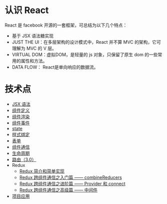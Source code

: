 # 认识 React
React 是 facebook 开源的一套框架，可总结为以下几个特点：
- 基于 JSX 语法糖实现
- JUST THE UI：在多层架构的设计模式中，React 并不算 MVC 的架构，它可理解为 MVC 的 V 层。
- VIRTUAL DOM：虚拟DOM，是轻量的 js 对象，只保留了原生 dom 的一些常用的属性和方法。
- DATA FLOW： React是单向响应的数据流。

# 技术点
- [JSX 语法](https://github.com/dk-lan/react/tree/master/jsx)
- [组件定义](https://github.com/dk-lan/react/tree/master/component/src/define)
- [组件渲染](https://github.com/dk-lan/react/tree/master/component/src/render)
- [组件事件](https://github.com/dk-lan/react/tree/master/component/src/event)
- [state](https://github.com/dk-lan/react/tree/master/component/src/state)
- [样式绑定](https://github.com/dk-lan/react/tree/master/component/src/style)
- [表单](https://github.com/dk-lan/react/tree/master/component/src/form)
- [组件通信](https://github.com/dk-lan/react/tree/master/component/src/communication)
- [生命周期](https://github.com/dk-lan/react/tree/master/component/src/lifecycle)
- [路由（3.0）](https://github.com/dk-lan/react/tree/master/router)
- Redux
    - [Redux 简介和简单实现](https://github.com/dk-lan/react/tree/master/redux)
    - [Redux 跨组件通信之入门篇 —— combineReducers](https://github.com/dk-lan/react/tree/master/redux/combineReducers)
    - [Redux 跨组件通信之进阶篇 —— Provider 和 connect](https://github.com/dk-lan/react/tree/master/redux/connetProvider)
    - [Redux 跨组件通信之高级篇 —— 中间件](https://github.com/dk-lan/react/tree/master/redux/middleware)
- [项目应用](https://dk-lan.github.io/react/reactERP/index.html#/login)